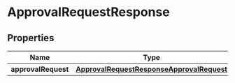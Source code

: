 

# ApprovalRequestResponse


## Properties

| Name | Type | Description | Notes |
|------------ | ------------- | ------------- | -------------|
|**approvalRequest** | [**ApprovalRequestResponseApprovalRequest**](ApprovalRequestResponseApprovalRequest.md) |  |  |



